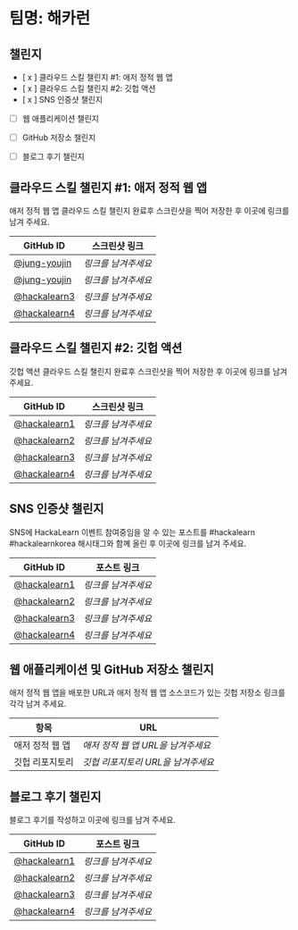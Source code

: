 # 팀명: 해카런 #

## 챌린지 ##

* [ x ] 클라우드 스킬 챌린지 #1: 애저 정적 웹 앱
* [ x ] 클라우드 스킬 챌린지 #2: 깃헙 액션
* [ x ] SNS 인증샷 챌린지
* [ ] 웹 애플리케이션 챌린지
* [ ] GitHub 저장소 챌린지
* [ ] 블로그 후기 챌린지


## 클라우드 스킬 챌린지 #1: 애저 정적 웹 앱 ##

애저 정적 웹 앱 클라우드 스킬 챌린지 완료후 스크린샷을 찍어 저장한 후 이곳에 링크를 남겨 주세요.

| GitHub ID | 스크린샷 링크 |
| --------- | ------------- |
| [@jung-youjin](https://github.com/jung-youjin/HackaLearn) | *링크를 남겨주세요* |
| [@jung-youjin](https://github.com/jung-youjin/HackaLearn) | *링크를 남겨주세요* |
| [@hackalearn3](https://github.com/devrel-kr/HackaLearn) | *링크를 남겨주세요* |
| [@hackalearn4](https://github.com/devrel-kr/HackaLearn) | *링크를 남겨주세요* |


## 클라우드 스킬 챌린지 #2: 깃헙 액션 ##

깃헙 액션 클라우드 스킬 챌린지 완료후 스크린샷을 찍어 저장한 후 이곳에 링크를 남겨 주세요.

| GitHub ID | 스크린샷 링크 |
| --------- | ------------- |
| [@hackalearn1](https://github.com/devrel-kr/HackaLearn) | *링크를 남겨주세요* |
| [@hackalearn2](https://github.com/devrel-kr/HackaLearn) | *링크를 남겨주세요* |
| [@hackalearn3](https://github.com/devrel-kr/HackaLearn) | *링크를 남겨주세요* |
| [@hackalearn4](https://github.com/devrel-kr/HackaLearn) | *링크를 남겨주세요* |


## SNS 인증샷 챌린지 ##

SNS에 HackaLearn 이벤트 참여중임을 알 수 있는 포스트를 #hackalearn #hackalearnkorea 해시태그와 함꼐 올린 후 이곳에 링크를 남겨 주세요.

| GitHub ID | 포스트 링크 |
| --------- | ------------- |
| [@hackalearn1](https://github.com/devrel-kr/HackaLearn) | *링크를 남겨주세요* |
| [@hackalearn2](https://github.com/devrel-kr/HackaLearn) | *링크를 남겨주세요* |
| [@hackalearn3](https://github.com/devrel-kr/HackaLearn) | *링크를 남겨주세요* |
| [@hackalearn4](https://github.com/devrel-kr/HackaLearn) | *링크를 남겨주세요* |


## 웹 애플리케이션 및 GitHub 저장소 챌린지 ##

애저 정적 웹 앱을 배포한 URL과 애저 정적 웹 앱 소스코드가 있는 깃헙 저장소 링크를 각각 남겨 주세요.

| 항목            | URL                                |
| --------------- | ---------------------------------- |
| 애저 정적 웹 앱 | *애저 정적 웹 앱 URL을 남겨주세요* |
| 깃헙 리포지토리 | *깃헙 리포지토리 URL을 남겨주세요* |


## 블로그 후기 챌린지 ##

블로그 후기를 작성하고 이곳에 링크를 남겨 주세요.

| GitHub ID | 포스트 링크 |
| --------- | ------------- |
| [@hackalearn1](https://github.com/devrel-kr/HackaLearn) | *링크를 남겨주세요* |
| [@hackalearn2](https://github.com/devrel-kr/HackaLearn) | *링크를 남겨주세요* |
| [@hackalearn3](https://github.com/devrel-kr/HackaLearn) | *링크를 남겨주세요* |
| [@hackalearn4](https://github.com/devrel-kr/HackaLearn) | *링크를 남겨주세요* |
